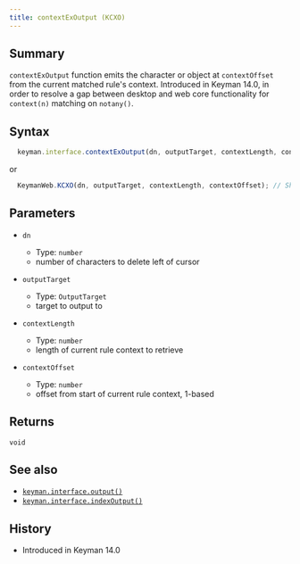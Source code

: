 ```yaml
---
title: contextExOutput (KCXO)
---
```


## Summary

`contextExOutput` function emits the character or object at `contextOffset` from the
current matched rule's context. Introduced in Keyman 14.0, in order to resolve a
gap between desktop and web core functionality for `context(n)` matching on `notany()`.

## Syntax

```js
  keyman.interface.contextExOutput(dn, outputTarget, contextLength, contextOffset);
```

or

```js
  KeymanWeb.KCXO(dn, outputTarget, contextLength, contextOffset); // Shorthand
```

## Parameters

* `dn`
  - Type: `number`
  - number of characters to delete left of cursor

* `outputTarget`
  - Type: `OutputTarget`
  - target to output to

* `contextLength`
  - Type: `number`
  - length of current rule context to retrieve

* `contextOffset`
  - Type: `number`
  - offset from start of current rule context, 1-based

## Returns

`void`

## See also

* [`keyman.interface.output()`](output)
* [`keyman.interface.indexOutput()`](indexOutput)

## History

* Introduced in Keyman 14.0
